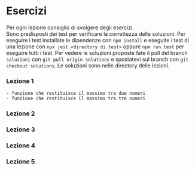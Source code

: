 # Esercizi

Per ogni lezione consiglio di svolgere degli esercizi.  
Sono predisposti dei test per verificare la correttezza delle soluzioni. Per eseguire i test installate le dipendenze con `npm install` e eseguite i test di una lezione con `npx jest <directory di test>` oppure `npm run test` per eseguire tutti i test.
Per vedere le soluzioni proposte fate il pull del branch `soluzioni` con `git pull origin solutions` e spostatevi sul branch con `git checkout solutions`. Le soluzioni sono nelle directory delle lezioni.

### Lezione 1
	- funzione che restituisce il massimo tra due numeri
	- funzione che restituisce il massimo tra tre numeri
### Lezione 2
### Lezione 3
### Lezione 4
### Lezione 5

